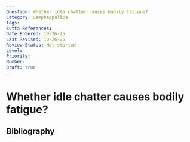 ```yaml
---
Question: Whether idle chatter causes bodily fatigue?
Category: Samphappalāpa
Tags: 
Sutta References: 
Date Entered: 10-26-25
Last Revised: 10-26-25
Review Status: Not started
Level: 
Priority: 
Number: 
Draft: true
---
```


# Whether idle chatter causes bodily fatigue?

## Bibliography

<!-- 

Notes:



-->